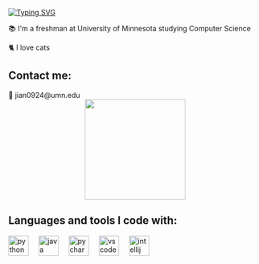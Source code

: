 [![Typing SVG](https://readme-typing-svg.demolab.com?font=Fira+Code&pause=1000&color=F4A7BB&random=false&width=435&lines=%F0%9F%91%8B%C2%A0Hi%2C+I'm+Denise!+)](https://git.io/typing-svg)

📚 I'm a freshman at University of Minnesota studying Computer Science  

🐈 I love cats  

<h2 align="left">Contact me:</h2>
💌 jian0924@umn.edu

<div align="center">
  <img height="200" src="https://tenor.com/bcpRN.gif"  />
</div>

###

<h2 align="left">Languages and tools I code with:</h2>

<div align="left">
  <img src="https://cdn.jsdelivr.net/gh/devicons/devicon/icons/python/python-original.svg" height="40" alt="python logo"  />
  <img width="12" />
  <img src="https://cdn.jsdelivr.net/gh/devicons/devicon/icons/java/java-original.svg" height="40" alt="java logo"  />
  <img width="12" />
  <img src="https://cdn.jsdelivr.net/gh/devicons/devicon/icons/pycharm/pycharm-original.svg" height="40" alt="pycharm logo"  />
  <img width="12" />
  <img src="https://cdn.jsdelivr.net/gh/devicons/devicon/icons/vscode/vscode-original.svg" height="40" alt="vscode logo"  />
  <img width="12" />
  <img src="https://cdn.jsdelivr.net/gh/devicons/devicon/icons/intellij/intellij-original.svg" height="40" alt="intellij logo"  />
</div>
